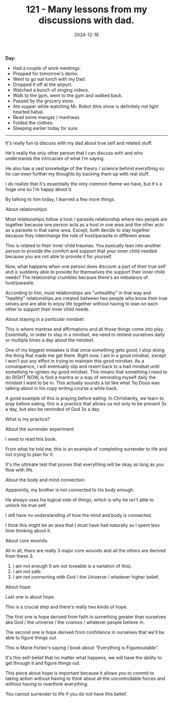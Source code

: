 ﻿---
title: 121 - Many lessons from my discussions with dad.
date: 2024-12-16
categories: ["daily"]
tags: posts

---
**Day:** 

- Had a couple of work meetings.
- Prepped for tomorrow's demo.
- Went to go eat lunch with my Dad.
- Dropped it off at the airport.
- Watched a bunch of singing videos.
- Walk to the gym, went to the gym and walked back.
- Passed by the grocery store.
- Ate supper while watching Mr. Robot (this show is definitely not light hearted haha).
- Read some mangas / manhwas.
- Folded the clothes.
- Sleeping earlier today for sure.
---
It's really fun to discuss with my dad about true self and related stuff.

He's really the only other person that I can discuss with and who understands the intricacies of what I'm saying.

He also has a vast knowledge of the theory / science behind everything so he can even further my thoughts by backing them up with real stuff.

I do realize that it's essentially the only common theme we have, but it's a huge one so I'm happy about it.

By talking to him today, I learned a few more things.

About relationships:

Most relationships follow a host / parasite relationship where two people are together because one person acts as a host in one area and the other acts as a parasite in that same area. Except, both decide to stay together because they interchange the role of host/parasite in different areas.

This is related to their inner child traumas. You basically lean into another person to provide the comfort and support that your inner child needed because you are not able to provide it for yourself.

Now, what happens when one person does discover a part of their true self and is suddenly able to provide for themselves the support their inner child needs? The relationship crumbles because there's an imbalance of host/parasite.

According to him, most relationships are "unhealthy" in that way and "healthy" relationships are created between two people who know their true selves and are able to enjoy life together without having to lean on each other to support their inner child needs.

About staying in a particular mindset:

This is where mantras and affirmations and all those things come into play. Essentially, in order to stay in a mindset, we need to remind ourselves daily or multiple times a day about the mindset.

One of my biggest mistakes is that once something gets good, I stop doing the thing that made me get there. Right now, I am in a good mindset, except I won't put any effort in trying to maintain this good mindset. As a consequence, I will eventually slip and revert back to a bad mindset until something re-ignites my good mindset. This means that something I need to do RIGHT NOW, is find a mantra or a way of reminding myself daily the mindset I want to be in. This actually sounds a lot like what Tej Dosa was talking about in his copy writing course a while back.

A good example of this is praying before eating. In Christianity, we learn to pray before eating, this is a practice that allows us not only to be present 3x a day, but also be reminded of God 3x a day.

What is my practice?

About the surrender experiment:

I need to read this book.

From what he told me, this is an example of completing surrender to life and not trying to plan for it.

It's the ultimate test that proves that everything will be okay as long as you flow with life.

About the body and mind connection:

Apparently, my brother is not connected to his body enough.

He always uses his logical side of things, which is why he isn't able to unlock his true self.

I still have no understanding of how the mind and body is connected.

I think this might be an area that I must have had naturally so I spent less time thinking about it.

About core wounds:

All in all, there are really 3 major core wounds and all the others are derived from these 3.

1. I am not enough (I am not loveable is a variation of this).
2. I am not safe.
3. I am not connecting with God / the Universe / whatever higher belief.

About hope:

Last one is about hope.

This is a crucial step and there's really two kinds of hope.

The first one is hope derived from faith in something greater than ourselves aka God / the universe / the cosmos / whatever people believe in.

The second one is hope derived from confidence in ourselves that we'll be able to figure things out.

This is Marie Forleo's saying / book about "Everything is Figureoutable".

It's this self-belief that no matter what happens, we will have the ability to get through it and figure things out.

This piece about hope is important because it allows you to commit to taking action without having to think about all the uncontrollable forces and without having to overthink everything.

You cannot surrender to life if you do not have this belief.

